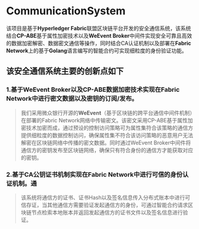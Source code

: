 # CommunicationSystem

该项目是基于**Hyperledger Fabric**联盟区块链平台开发的安全通信系统，该系统结合**CP-ABE**基于属性加密技术以及**WeEvent Broker**中间件实现安全可靠且高效的数据加密解密、数据密文通信等操作，同时结合CA认证机制以及部署在**Fabric Network**上的基于**Golang**语言编写的智能合约可实现细粒度的身份验证功能。


## 该安全通信系统主要的创新点如下
  ### 1.基于WeEvent Broker以及CP-ABE数据加密技术实现在Fabric Network中进行密文数据以及密钥的订阅/发布。
  >我们采用微众银行开源的**WeEvent**（基于区块链的跨平台通信中间件机制）在部署的Fabric Network网络中传输密文。该密文采用CP-ABE基于属性加密技术加密而成，通过预设的控制访问策略可为属性集符合该策略的通信方提供细粒度的数据控制访问，确保属性集不符合该访问策略的恶意用户无法解密在区块链网络中传播的密文数据。同时通过WeEvent Broker中间件将通信方的密钥发布至区块链网络，确保只有符合身份的通信方才能获取对应的密钥。
  
  ### 2.基于CA公钥证书机制实现在Fabric Network中进行可信的身份认证机制。通
  >该系统将通信方的证书、证书Hash以及签名信息传入分布式账本中进行可信存证，当其他通信方需要验证发起通信方的身份，可通过智能合约请求区块链节点检索本地账本并返回发起通信方的证书文件以及签名信息进行验证。
